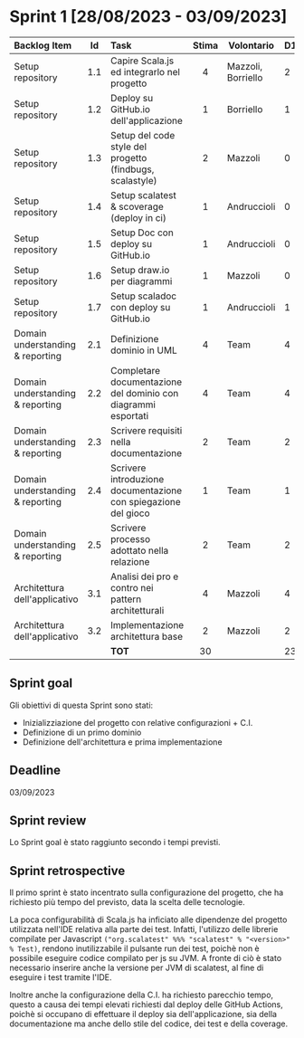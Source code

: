 # Sprint 1 [28/08/2023 - 03/09/2023]

| Backlog Item                     | Id  | Task                                                           | Stima | Volontario         | D1 | D2 | D3 | D4 | D5 | D6 |
|:---------------------------------|:---:|:---------------------------------------------------------------|:-----:|--------------------|----|----|----|----|----|----|
| Setup repository                 | 1.1 | Capire Scala.js ed integrarlo nel progetto                     |   4   | Mazzoli, Borriello | 2  | 2  | 2  | 0  | 0  | 0  |
| Setup repository                 | 1.2 | Deploy su GitHub.io dell'applicazione                          |   1   | Borriello          | 1  | 1  | 0  | 0  | 0  | 0  |
| Setup repository                 | 1.3 | Setup del code style del progetto (findbugs, scalastyle)       |   2   | Mazzoli            | 0  | 0  | 0  | 0  | 0  | 0  |
| Setup repository                 | 1.4 | Setup scalatest & scoverage (deploy in ci)                     |   1   | Andruccioli        | 0  | 0  | 0  | 0  | 0  | 0  |
| Setup repository                 | 1.5 | Setup Doc con deploy su GitHub.io                              |   1   | Andruccioli        | 0  | 0  | 0  | 0  | 0  | 0  |
| Setup repository                 | 1.6 | Setup draw.io per diagrammi                                    |   1   | Mazzoli            | 0  | 0  | 0  | 0  | 0  | 0  |
| Setup repository                 | 1.7 | Setup scaladoc con deploy su GitHub.io                         |   1   | Andruccioli        | 1  | 0  | 0  | 0  | 0  | 0  |
| Domain understanding & reporting | 2.1 | Definizione dominio in UML                                     |   4   | Team               | 4  | 3  | 3  | 3  | 0  | 0  |
| Domain understanding & reporting | 2.2 | Completare documentazione del dominio con diagrammi esportati  |   4   | Team               | 4  | 4  | 4  | 4  | 2  | 0  |
| Domain understanding & reporting | 2.3 | Scrivere requisiti nella documentazione                        |   2   | Team               | 2  | 2  | 2  | 2  | 0  | 0  |
| Domain understanding & reporting | 2.4 | Scrivere introduzione documentazione con spiegazione del gioco |   1   | Team               | 1  | 1  | 1  | 1  | 0  | 0  |
| Domain understanding & reporting | 2.5 | Scrivere processo adottato nella relazione                     |   2   | Team               | 2  | 2  | 2  | 2  | 0  | 0  |
| Architettura dell'applicativo    | 3.1 | Analisi dei pro e contro nei pattern architetturali            |   4   | Mazzoli            | 4  | 4  | 4  | 2  | 0  | 0  |
| Architettura dell'applicativo    | 3.2 | Implementazione architettura base                              |   2   | Mazzoli            | 2  | 2  | 2  | 2  | 2  | 0  |
|                                  |     | **TOT**                                                        |  30   |                    | 23 | 21 | 20 | 16 | 4  | 0  |

## Sprint goal

Gli obiettivi di questa Sprint sono stati:

- Inizializziazione del progetto con relative configurazioni + C.I.
- Definizione di un primo dominio
- Definizione dell'architettura e prima implementazione

## Deadline

03/09/2023

## Sprint review

Lo Sprint goal è stato raggiunto secondo i tempi previsti.

## Sprint retrospective

Il primo sprint è stato incentrato sulla configurazione del progetto, che ha richiesto più tempo del previsto, data la
scelta delle tecnologie.

La poca configurabilità di Scala.js ha inficiato alle dipendenze del progetto utilizzata nell'IDE relativa alla parte
dei test. Infatti, l'utilizzo delle librerie compilate per
Javascript `("org.scalatest" %%% "scalatest" % "<version>" % Test)`, rendono inutilizzabile il pulsante run dei test,
poichè non è possibile eseguire codice compilato per js su JVM. A fronte di ciò è stato necessario inserire anche la
versione per JVM di scalatest, al fine di eseguire i test tramite l'IDE.

Inoltre anche la configurazione della C.I. ha richiesto parecchio tempo, questo a causa dei tempi elevati richiesti dal
deploy delle GitHub Actions, poichè si occupano di effettuare il deploy sia dell'applicazione, sia della documentazione
ma anche dello stile del codice, dei test e della coverage.
